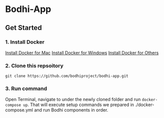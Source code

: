 # Bodhi-App

## Get Started

### 1. Install Docker
[Install Docker for Mac](https://docs.docker.com/docker-for-mac/install/#install-and-run-docker-for-mac)
[Install Docker for Windows](https://docs.docker.com/docker-for-windows/install/)
[Install Docker for Others](https://docs.docker.com/engine/installation/#desktop)

### 2. Clone this repsoitory
`git clone https://github.com/bodhiproject/bodhi-app.git`

### 3. Run command
Open Terminal, navigate to under the newly cloned folder and run `docker-compose up`. 
That will execute setup commands we prepared in ./docker-compose.yml and run Bodhi components in order.